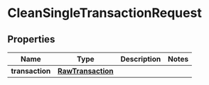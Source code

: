 
# CleanSingleTransactionRequest

## Properties
Name | Type | Description | Notes
------------ | ------------- | ------------- | -------------
**transaction** | [**RawTransaction**](RawTransaction.md) |  | 



